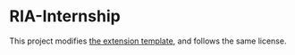 # RIA-Internship
This project modifies [the extension template](https://github.com/rapidminer/rapidminer-extension-template), and follows the same license.
